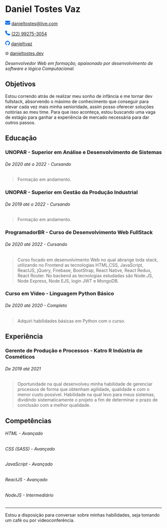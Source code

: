 # Daniel Tostes Vaz

![mail](./img/mail.png) [danieltostes@live.com ]()

![phone](./img/phone.png) [(22) 99275-3054](https://www.linkedin.com/in/danieltvaz/)

![github](./img/github.png) [danieltvaz](https://github.com/danieltvaz)

:globe_with_meridians: [danieltostes.dev](https://danieltostes.dev)

_Desenvolvedor Web em formação, apaixonado por desenvolvimento de software e lógica Computacional._

## Objetivos

 Estou correndo atrás de realizar meu sonho de infância e me tornar dev fullstack, absorvendo o máximo de conhecimento que conseguir para elevar cada vez mais minha senioridade, assim posso oferecer soluções notórias ao meu time. Para que isso aconteça, estou buscando uma vaga de estágio para ganhar a experiência de mercado necessária para dar outros passos.

## Educação

### UNOPAR - Superior em Análise e Desenvolvimento de Sistemas

###### _De 2020 até o 2022 - Cursando_

> Formação em andamento.

### UNOPAR - Superior em Gestão da Produção Industrial

###### _De 2019 até o 2022 - Cursando_

> Formação em andamento.

### ProgramadorBR - Curso de Desenvolvimento Web FullStack

###### _De 2020 até 2022 - Cursando_

> Curso focado em desenvolvimento Web no qual abrange toda stack, utilizando no Frontend as tecnologias HTML,CSS, JavaScript, ReactJS, jQuery, Firebase, BootStrap, React Native, React Redux, React Router. No backend as tecnologias estudadas são Node.JS, Node Express, Node EJS, login JWT e MongoDB.

### Curso em Vídeo - Linguagem Python Básico

###### _De 2020 até 2020 - Completo_

> Adquiri habilidades básicas em Python com o curso.

## Experiência

### Gerente de Produção e Processos - Katro R Indústria de Cosméticos

###### _De 2019 até 2021_

> Oportunidade na qual desenvolveu minha habilidade de gerenciar processos de forma que obtenham agilidade, qualidade e com o menor custo possível. Habilidade na qual levo para meus sistemas, dividindo sistematicamente o projeto a fim de determinar o prazo de conclusão com a melhor qualidade.


## Competências

###### HTML - Avançado
###### CSS (SASS) - Avançado
###### JavaScript - Avançado
###### ReactJS - Avançado
###### NodeJS  - Intermediário

---

Estou a disposição para conversar sobre minhas habilidades, seja tomando um café ou por videoconferência.
